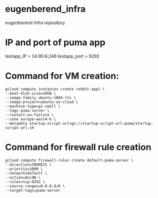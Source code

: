 # eugenberend_infra
eugenberend Infra repository
# IP and port of puma app
testapp_IP = 34.90.6.246
testapp_port = 9292
# Command for VM creation:
```
gcloud compute instances create reddit-app1 \
--boot-disk-size=10GB \
--image-family ubuntu-1604-lts \
--image-project=ubuntu-os-cloud \
--machine-type=g1-small \
--tags puma-server \
--restart-on-failure \
--zone europe-west4-b \
--metadata startup-script-url=gs://startup-script-url-puma/startup-script-url.sh
```
# Command for firewall rule creation
```
gcloud compute firewall-rules create default-puma-server \
--direction=INGRESS \
--priority=1000 \
--network=default \
--action=ALLOW \
--rules=tcp:9292 \
--source-ranges=0.0.0.0/0 \
--target-tags=puma-server
```
